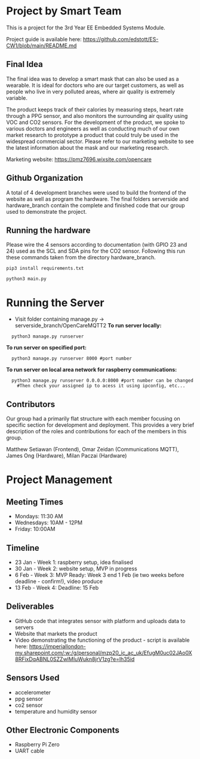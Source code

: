 # Project by Smart Team

This is a project for the 3rd Year EE Embedded Systems Module.

Project guide is available here: https://github.com/edstott/ES-CW1/blob/main/README.md

## Final Idea

The final idea was to develop a smart mask that can also be used as a wearable. It is ideal for doctors who are our target customers, as well as people who live in very polluted areas, where air quality is extremely variable. 

The product keeps track of their calories by measuring steps, heart rate through a PPG sensor, and also monitors the surrounding air quality using VOC and CO2 sensors. For the development of the product, we spoke to various doctors and engineers as well as conducting much of our own market research to prototype a product that could truly be used in the widespread commercial sector. Please refer to our marketing website to see the latest information about the mask and our marketing research.            


Marketing website: https://pmz7696.wixsite.com/opencare

## Github Organization

A total of 4 development branches were used to build the frontend of the website as well as program the hardware. The final folders serverside and hardware_branch contain the complete and finished code that our group used to demonstrate the project.     

## Running the hardware 

Please wire the 4 sensors according to documentation (with GPIO 23 and 24) used as the SCL and SDA pins for the CO2 sensor. Following this run these commands taken from the directory hardware_branch.
````shell
pip3 install requirements.txt
````

````shell
python3 main.py 
````

# Running the Server
* Visit folder containing manage.py -> serverside_branch/OpenCareMQTT2
<b>To run server locally:</b><br>
````shell
  python3 manage.py runserver
````
<b>To run server on specified port:</b><br>
````shell
  python3 manage.py runserver 8000 #port number
````
<b>To run server on local area network for raspberry communications:</b><br>
````shell
  python3 manage.py runserver 0.0.0.0:8000 #port number can be changed
    #Then check your assigned ip to acess it using ipconfig, etc...

````


## Contributors

Our group had a primarily flat structure with each member focusing on specific section for development and deployment. This provides a very brief description of the roles and contributions for each of the members in this group.   

Matthew Setiawan (Frontend), Omar Zeidan (Communications MQTT), James Ong (Hardware), Milan Paczai (Hardware) 

# Project Management

## Meeting Times

* Mondays: 11:30 AM
* Wednesdays: 10AM - 12PM
* Friday: 10:00AM 

## Timeline

* 23 Jan - Week 1: raspberry setup, idea finalised
* 30 Jan - Week 2: website setup, MVP in progress
* 6 Feb - Week 3: MVP Ready: Week 3 end 1 Feb (ie two weeks before deadline - confirm!), video produce
* 13 Feb - Week 4: Deadline: 15 Feb 

## Deliverables

* GitHub code that integrates sensor with platform and uploads data to servers 
* Website that markets the product
* Video demonstrating the functioning of the product - script is available here: https://imperiallondon-my.sharepoint.com/:w:/g/personal/mzp20_ic_ac_uk/EfugM0uc02JAo0X8RFixDqABNL0SZZwlMIuWukn8jrV1zg?e=lh35id

## Sensors Used

* accelerometer
* ppg sensor
* co2 sensor
* temperature and humidity sensor


## Other Electronic Components
* Raspberry Pi Zero
* UART cable


 

